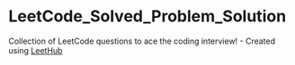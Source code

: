 # LeetCode_Solved_Problem_Solution
Collection of LeetCode questions to ace the coding interview! - Created using [LeetHub](https://github.com/QasimWani/LeetHub)
